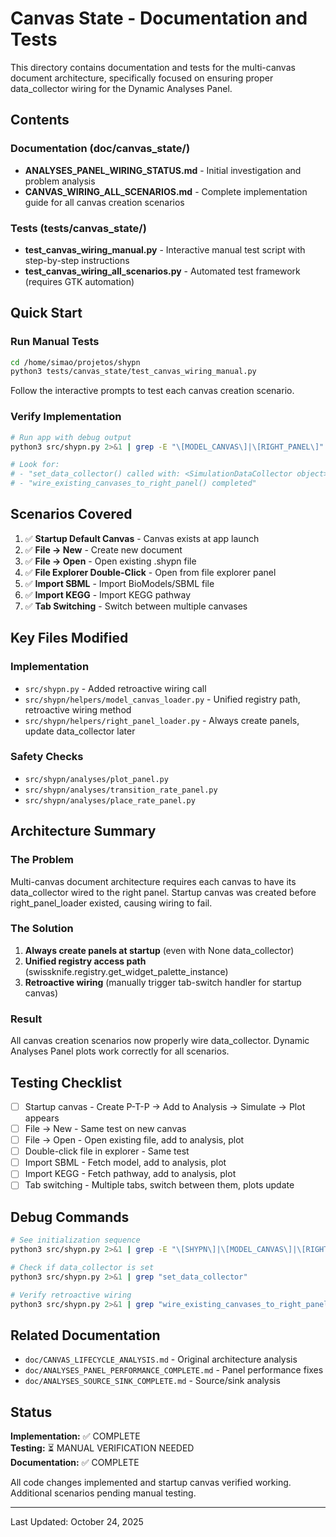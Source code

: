 # Canvas State - Documentation and Tests

This directory contains documentation and tests for the multi-canvas document architecture, specifically focused on ensuring proper data_collector wiring for the Dynamic Analyses Panel.

## Contents

### Documentation (doc/canvas_state/)

- **ANALYSES_PANEL_WIRING_STATUS.md** - Initial investigation and problem analysis
- **CANVAS_WIRING_ALL_SCENARIOS.md** - Complete implementation guide for all canvas creation scenarios

### Tests (tests/canvas_state/)

- **test_canvas_wiring_manual.py** - Interactive manual test script with step-by-step instructions
- **test_canvas_wiring_all_scenarios.py** - Automated test framework (requires GTK automation)

## Quick Start

### Run Manual Tests

```bash
cd /home/simao/projetos/shypn
python3 tests/canvas_state/test_canvas_wiring_manual.py
```

Follow the interactive prompts to test each canvas creation scenario.

### Verify Implementation

```bash
# Run app with debug output
python3 src/shypn.py 2>&1 | grep -E "\[MODEL_CANVAS\]|\[RIGHT_PANEL\]"

# Look for:
# - "set_data_collector() called with: <SimulationDataCollector object>"
# - "wire_existing_canvases_to_right_panel() completed"
```

## Scenarios Covered

1. ✅ **Startup Default Canvas** - Canvas exists at app launch
2. ✅ **File → New** - Create new document
3. ✅ **File → Open** - Open existing .shypn file
4. ✅ **File Explorer Double-Click** - Open from file explorer panel
5. ✅ **Import SBML** - Import BioModels/SBML file
6. ✅ **Import KEGG** - Import KEGG pathway
7. ✅ **Tab Switching** - Switch between multiple canvases

## Key Files Modified

### Implementation
- `src/shypn.py` - Added retroactive wiring call
- `src/shypn/helpers/model_canvas_loader.py` - Unified registry path, retroactive wiring method
- `src/shypn/helpers/right_panel_loader.py` - Always create panels, update data_collector later

### Safety Checks
- `src/shypn/analyses/plot_panel.py`
- `src/shypn/analyses/transition_rate_panel.py`
- `src/shypn/analyses/place_rate_panel.py`

## Architecture Summary

### The Problem
Multi-canvas document architecture requires each canvas to have its data_collector wired to the right panel. Startup canvas was created before right_panel_loader existed, causing wiring to fail.

### The Solution
1. **Always create panels at startup** (even with None data_collector)
2. **Unified registry access path** (swissknife.registry.get_widget_palette_instance)
3. **Retroactive wiring** (manually trigger tab-switch handler for startup canvas)

### Result
All canvas creation scenarios now properly wire data_collector. Dynamic Analyses Panel plots work correctly for all scenarios.

## Testing Checklist

- [ ] Startup canvas - Create P-T-P → Add to Analysis → Simulate → Plot appears
- [ ] File → New - Same test on new canvas
- [ ] File → Open - Open existing file, add to analysis, plot
- [ ] Double-click file in explorer - Same test
- [ ] Import SBML - Fetch model, add to analysis, plot
- [ ] Import KEGG - Fetch pathway, add to analysis, plot
- [ ] Tab switching - Multiple tabs, switch between them, plots update

## Debug Commands

```bash
# See initialization sequence
python3 src/shypn.py 2>&1 | grep -E "\[SHYPN\]|\[MODEL_CANVAS\]|\[RIGHT_PANEL\]"

# Check if data_collector is set
python3 src/shypn.py 2>&1 | grep "set_data_collector"

# Verify retroactive wiring
python3 src/shypn.py 2>&1 | grep "wire_existing_canvases_to_right_panel"
```

## Related Documentation

- `doc/CANVAS_LIFECYCLE_ANALYSIS.md` - Original architecture analysis
- `doc/ANALYSES_PANEL_PERFORMANCE_COMPLETE.md` - Panel performance fixes
- `doc/ANALYSES_SOURCE_SINK_COMPLETE.md` - Source/sink analysis

## Status

**Implementation:** ✅ COMPLETE  
**Testing:** ⏳ MANUAL VERIFICATION NEEDED  
**Documentation:** ✅ COMPLETE

All code changes implemented and startup canvas verified working. Additional scenarios pending manual testing.

---

Last Updated: October 24, 2025
